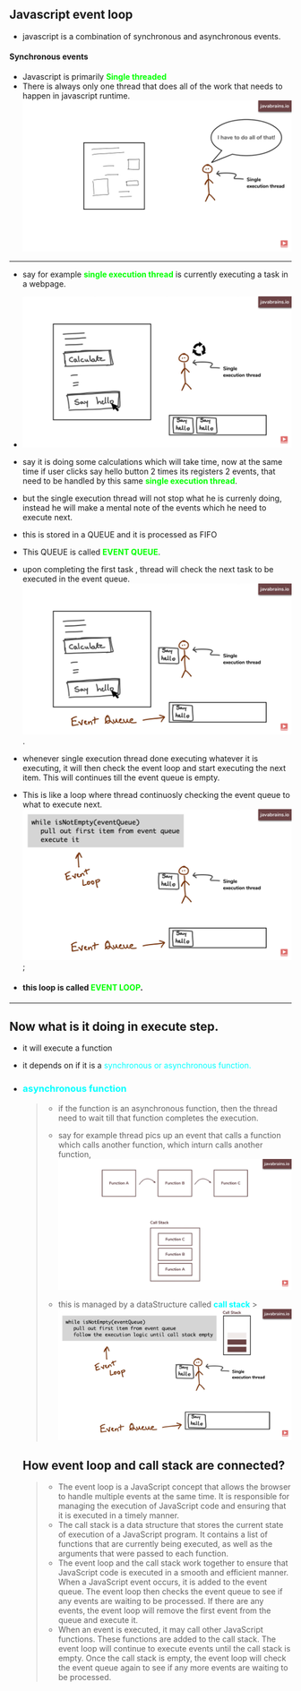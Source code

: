 ## Javascript event loop

- javascript is a combination of synchronous and asynchronous events.

#### Synchronous events

- Javascript is primarily <span style="color: lime">**Single threaded**</span>
- There is always only one thread that does all of the work that needs to happen in javascript runtime.
  ![event-loop](./ss/event-loop-1.png)

---

- say for example <span style="color: lime">**single execution thread**</span> is currently executing a task in a webpage.
- ![evet-loop-2](./ss/event-loop-2.png)
- say it is doing some calculations which will take time, now at the same time if user clicks say hello button 2 times its registers 2 events, that need to be handled by this same <span style="color: lime">**single execution thread**</span>.
- but the single execution thread will not stop what he is currenly doing, instead he will make a mental note of the events which he need to execute next.
- this is stored in a QUEUE and it is processed as FIFO
- This QUEUE is called <span style="color: lime">**EVENT QUEUE**</span>.
- upon completing the first task , thread will check the next task to be executed in the event queue.
  ![event-queue](./ss/event-queue.png).

- whenever single execution thread done executing whatever it is executing, it will then check the event loop and start executing the next item. This will continues till the event queue is empty.
- This is like a loop where thread continuosly checking the event queue to what to execute next.
  ![event-loop](./ss/event-loop.png);
- #### this loop is called <span style="color: lime">**EVENT LOOP**</span>.

---

## Now what is it doing in execute step.

- it will execute a function
- it depends on if it is a <span style="color: aqua">synchronous or asynchronous function.</span>
- ### <span style="color: aqua">asynchronous function</span>

  > - if the function is an asynchronous function, then the thread need to wait till that function completes the execution.
  > - say for example thread pics up an event that calls a function which calls another function, which inturn calls another function,
  >   ![event-loop](./ss/eventloop-5.png)
  >
  > - this is managed by a dataStructure called
  >   <span style="color: aqua">**call stack**</span> > ![call-stack-2](./ss/call-stack-2.png)

  ## How event loop and call stack are connected?

  > - The event loop is a JavaScript concept that allows the browser to handle multiple events at the same time. It is responsible for managing the execution of JavaScript code and ensuring that it is executed in a timely manner.
  > - The call stack is a data structure that stores the current state of execution of a JavaScript program. It contains a list of functions that are currently being executed, as well as the arguments that were passed to each function.
  > - The event loop and the call stack work together to ensure that JavaScript code is executed in a smooth and efficient manner. When a JavaScript event occurs, it is added to the event queue. The event loop then checks the event queue to see if any events are waiting to be processed. If there are any events, the event loop will remove the first event from the queue and execute it.
  > - When an event is executed, it may call other JavaScript functions. These functions are added to the call stack. The event loop will continue to execute events until the call stack is empty. Once the call stack is empty, the event loop will check the event queue again to see if any more events are waiting to be processed.
